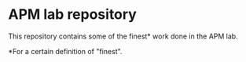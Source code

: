 # APM lab repository

This repository contains some of the finest* work done in the APM lab.

*For a certain definition of "finest".
